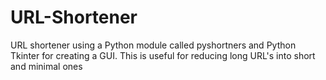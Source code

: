 # URL-Shortener
URL shortener using a Python module called pyshortners and Python Tkinter for creating a GUI. This is useful for reducing long URL's into short and minimal ones
